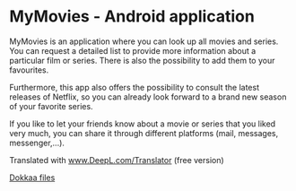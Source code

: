 # MyMovies - Android application
MyMovies is an application where you can look up all movies and series. You can request a detailed list to provide more information about a particular film or series.  There is also the possibility to add them to your favourites. 

Furthermore, this app also offers the possibility to consult the latest releases of Netflix, so you can already look forward to a brand new season of your favorite series.

If you like to let your friends know about a movie or series that you liked very much, you can share it through different platforms (mail, messages, messenger,...).

Translated with www.DeepL.com/Translator (free version)

[Dokkaa files](app/javadoc/app/index.md)
